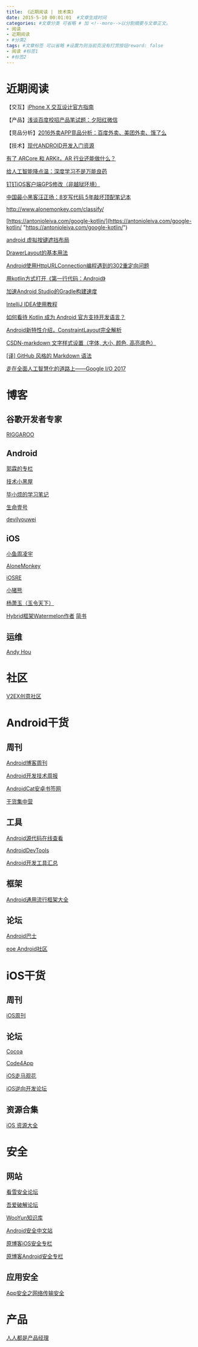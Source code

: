 ```yaml
---
title: 《近期阅读 |　技术类》
date: 2015-5-10 00:01:01  #文章生成时间
categories: #文章分类 可省略 # 加 <!--more-->以分割摘要与文章正文。
- 阅读
- 近期阅读
- #分类2
tags: #文章标签 可以省略 #设置为则当前页没有打赏按钮reward: false
- 阅读 #标签1
- #标签2
---
```

# 近期阅读 #
【交互】[iPhone X 交互设计官方指南](http://www.woshipm.com/pd/786786.html)

【产品】[浅谈百度校招产品笔试题：夕阳红微信](http://www.woshipm.com/pmd/787072.html)

【竞品分析】[2016外卖APP竞品分析：百度外卖、美团外卖、饿了么](http://www.woshipm.com/evaluating/394861.html)

<!--more-->
【技术】[现代ANDROID开发入门资源](https://riggaroo.co.za/resources-getting-started-android-development/)

[有了 ARCore 和 ARKit，AR 行业还能做什么？](http://36kr.com/p/5091876.html)

[给人工智能降点温：深度学习不是万能良药](http://mp.weixin.qq.com/s/pPI5n1zOAxAINBIHw7gNrA)

[钉钉iOS客户端GPS修改（非越狱环境）](http://www.chinapyg.com/thread-88593-1-1.html)

[中国最小黑客汪正扬：8岁写代码 5年敲坏顶配笔记本](http://www.techweb.com.cn/internet/2014-09-28/2080156.shtml)

http://www.alonemonkey.com/classify/

[https://antonioleiva.com/google-kotlin/](https://antonioleiva.com/google-kotlin/ "https://antonioleiva.com/google-kotlin/")

[android 虚拟按键遮挡布局](http://blog.csdn.net/a541006/article/details/52795245)

[DrawerLayout的基本用法](http://blog.csdn.net/wangyangyang_n/article/details/50586921)

[Android使用HttpURLConnection编程遇到的302重定向问题](http://blog.csdn.net/u014675538/article/details/54426457)

[用kotlin方式打开《第一行代码：Android》](http://www.cnblogs.com/devilyouwei/p/6881955.html)

[加速Android Studio的Gradle构建速度](http://www.jianshu.com/p/2a58fd896214)

[IntelliJ IDEA使用教程](http://www.phperz.com/special/83.html)

[如何看待 Kotlin 成为 Android 官方支持开发语言？](http://blog.csdn.net/androidyue/article/details/72614805) 

[Android新特性介绍，ConstraintLayout完全解析](http://blog.csdn.net/guolin_blog/article/details/53122387)

[CSDN-markdown 文字样式设置（字体, 大小, 颜色, 高亮底色）](http://wanqinlong.com/2017/05/19/05Google_Kotlin_02_%E7%BC%96%E7%A0%81%E8%A7%84%E8%8C%83/#more)

[[译] GitHub 风格的 Markdown 语法](https://mp.weixin.qq.com/s?__biz=MzIyMjE0ODQ0OQ==&mid=2651552757&idx=1&sn=79f77622e411e3d099208bee55f6358a)

[走在全面人工智慧化的道路上——Google I/O 2017](https://www.bnext.com.tw/article/44536/google-announces-google-lens-and-updates-google-photos)



# 博客 #
## 谷歌开发者专家 ##
[RIGGAROO](https://riggaroo.co.za/)

## Android ##

[郭霖的专栏](http://blog.csdn.net/guolin_blog)

[技术小黑屋](http://droidyue.com/)

[毕小烦的学习笔记](http://blog.csdn.net/wirelessqa)

[生命壹号](http://www.cnblogs.com/smyhvae/)

[devilyouwei](http://www.cnblogs.com/devilyouwei/)

## iOS ##

[小鱼周凌宇](http://zhoulingyu.com/)

[AloneMonkey](http://www.alonemonkey.com/)

[iOSRE](http://bbs.iosre.com/)

[小猪熊](http://www.piggybear.net/)

[杨萧玉（玉令天下）](http://yulingtianxia.com/)

[Hybrid框架Watermelon作者](http://www.kyson.cn/)  [简书](http://www.jianshu.com/u/24d715499bcf)

## 运维 ##
[Andy Hou](http://hi-andy.com/)

# 社区 #
[V2EX创意社区](https://www.v2ex.com/)

# Android干货 #
## 周刊 ##
[Android博客周刊](http://www.androidblog.cn/)

[Android开发技术周报](http://www.androidweekly.cn/)

[AndroidCat安卓书签网](http://androidcat.com)

[干货集中营](http://gank.io/)

## 工具 ##
[Android源代码在线查看](http://androidxref.com/)

[AndroidDevTools](http://www.androiddevtools.cn/)

[Android开发工具汇总](http://androidblog.cn/tools/)

## 框架 ##
[Android通用流行框架大全](https://segmentfault.com/a/1190000005073746)

## 论坛 ##
[Android巴士](http://www.apkbus.com/)

[eoe Android社区](http://www.eoeandroid.com/forum.php)

# iOS干货 #
## 周刊 ##
[iOS周刊](https://iosdevweekly.com/)

## 论坛 ##
[Cocoa](http://www.cocoachina.com/)

[Code4App](http://code4app.com/)

[iOS走马观花](http://ios.b2mp.cn/)

[iOS逆向开发论坛](http://ios.b2mp.cn/)

## 资源合集 ##
[iOS 资源大全](http://ios.jobbole.com/83907/)

# 安全 #
## 网站 ##
[看雪安全论坛](http://bbs.pediy.com/)

[吾爱破解论坛](https://www.52pojie.cn/)

[WooYun知识库](http://drops.wooyun.org/)

[Android安全中文站](http://www.droidsec.cn/)

[原博客iOS安全专栏](http://www.blogfshare.com/category/ios-secure)

[原博客Android安全专栏](http://www.blogfshare.com/category/android-sec)

## 应用安全 ##
[App安全之网络传输安全](http://ios.jobbole.com/84633/)

# 产品 #
[人人都是产品经理](http://www.woshipm.com/)